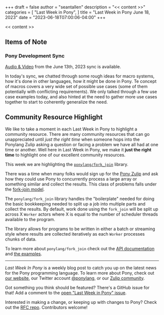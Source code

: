 +++
draft = false
author = "seantallen"
description = "<< content >>"
categories = [
    "Last Week in Pony",
]
title = "Last Week in Pony June 18, 2023"
date = "2023-06-18T07:00:06-04:00"
+++

<< content >>

## Items of Note

### Pony Development Sync

[Audio & Video](https://sync-recordings.ponylang.io/r/2023_06_13.mp4) from the June 13th, 2023 sync is available.

In today's sync, we chatted through some rough ideas for macro systems, how it's done in other languages, how it might be done in Pony. Te concept of macros covers a very wide set of possible use cases (some of them potentially with conflicting requirements). We only talked through a few use case examples today, and also hinted at the need to gather more use cases together to start to coherently generalize the need.

## Community Resource Highlight

We like to take a moment in each Last Week in Pony to highlight a community resource. There are many community resources that can go unappreciated until _just the right time_ when someone hops into the Ponylang Zulip asking a question or facing a problem we have all had at one time or another. Well here in Last Week in Pony, we make it **just the right time** to highlight one of our excellent community resources.

This week we are highlighting the [`ponylang/fork_join`](https://github.com/ponylang/fork_join) library.

There was a time when many folks would sign up for the [Pony Zulip](https://ponylang.zulipchat.com/) and ask how they could use Pony to concurrently process a large array or something similar and collect the results. This class of problems falls under the [fork-join model](https://en.wikipedia.org/wiki/Fork%E2%80%93join_model).

The `ponylang/fork_join` library handles the "boilerplate" needed for doing the basic bookkeeping needed to split up a job into multiple parts and collect the results. By default, work done using the `fork_join` will be split up across X `Worker` actors where X is equal to the number of scheduler threads available to the program.

The library allows for programs to be written in either a batch or streaming style where results are collected iteratively as each `Worker` processes chunks of data.

To learn more about `ponylang/fork_join` check out the [API documentation](https://ponylang.github.io/fork_join/fork_join--index/) and [the examples](https://github.com/ponylang/fork_join/tree/main/examples).

---

_Last Week In Pony_ is a weekly blog post to catch you up on the latest news for the Pony programming language. To learn more about Pony, check out [our website](https://ponylang.io), our Twitter account [@ponylang](https://twitter.com/ponylang), or our [Zulip community](https://ponylang.zulipchat.com).

Got something you think should be featured? There's a GitHub issue for that! Add a comment to the [open "Last Week in Pony" issue](https://github.com/ponylang/ponylang.github.io/issues?q=is%3Aissue+is%3Aopen+label%3Alast-week-in-pony).

Interested in making a change, or keeping up with changes to Pony? Check out the [RFC repo](https://github.com/ponylang/rfcs). Contributors welcome!
